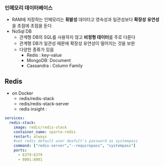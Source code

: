 
### 인메모리 데이터베이스
- RAM에 저장하는 인메모리는 **휘발성** 데이터고 영속성과 일관성보다 **확장성** **유연성**을 초점에 초점을 둔다
- NoSql DB 
	- 관계형 DB의 SQL를 사용하지 않고 **비정형 데이터**를 주로 다룬다
	- 관계형 DB가 일관성 때문에 확장성 유연성이 떨어지는 것을 보완
	- 다양한 종류가 있음
		- Redis : key-value
		- MongoDB: Document
		- Cassandra : Column Family

## Redis

- on Docker
	- redis/redis-stack
	- redis/redis-stack-server
	- redis insight : 

``` yaml
services:  
  redis-stack:  
    image: redis/redis-stack  
    container_name: sparta-redis  
    restart: always  
    #set redis default user deafult's password as systempass
    command: ["redis-server","--requirepass", "systempass"]
    ports:  
      - 6379:6379  
      - 8001:8001
 
```
